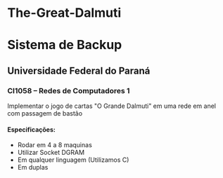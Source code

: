 # The-Great-Dalmuti
# Sistema de Backup
## Universidade Federal do Paraná
### CI1058 – Redes de Computadores 1

Implementar o jogo de cartas "O Grande Dalmuti" em uma rede em anel com passagem de bastão

#### Especificações:
- Rodar em 4 a 8 maquinas
- Utilizar Socket DGRAM
- Em qualquer linguagem (Utilizamos C)
- Em duplas
